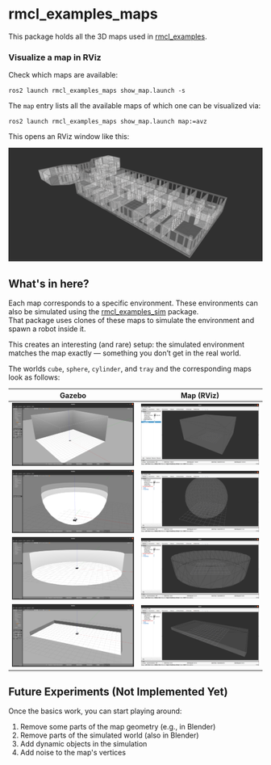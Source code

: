 # rmcl_examples_maps

This package holds all the 3D maps used in [rmcl_examples](/).



### Visualize a map in RViz

Check which maps are available:

```console
ros2 launch rmcl_examples_maps show_map.launch -s
```

The `map` entry lists all the available maps of which one can be visualized via:

```console
ros2 launch rmcl_examples_maps show_map.launch map:=avz
```

This opens an RViz window like this:

![Show Map Rviz Window](.media/show_map_avz.png)

## What's in here?

Each map corresponds to a specific environment. These environments can also be simulated using the [rmcl_examples_sim](/rmcl_examples_sim/) package.  
That package uses clones of these maps to simulate the environment and spawn a robot inside it.

This creates an interesting (and rare) setup: the simulated environment matches the map exactly — something you don’t get in the real world.

The worlds `cube`, `sphere`, `cylinder`, and `tray` and the corresponding maps look as follows:

|  Gazebo  |  Map (RViz)  |
|:--------:|:------:|
| ![Cube World Gazebo](/rmcl_examples_sim/.media/cube_gazebo.png "Cube World Gazebo") | ![Cube Map Rviz](.media/cube_rviz.png "Cube Map Rviz") |
| ![Sphere World Gazebo](/rmcl_examples_sim/.media/sphere_gazebo.png "Sphere World Gazebo") | ![Sphere Map Rviz](.media/sphere_rviz.png "Sphere Map Rviz") |
| ![Cylinder World Gazebo](/rmcl_examples_sim/.media/cylinder_gazebo.png "Cylinder World Gazebo") | ![Cylinder Map Rviz](.media/cylinder_rviz.png "Cylinder Map Rviz") |
| ![Tray World Gazebo](/rmcl_examples_sim/.media/tray_gazebo.png "Tray World Gazebo") | ![Tray Map Rviz](.media/tray_rviz.png "Tray Map Rviz") |

## Future Experiments (Not Implemented Yet)

Once the basics work, you can start playing around:

1. Remove some parts of the map geometry (e.g., in Blender)
2. Remove parts of the simulated world (also in Blender)
3. Add dynamic objects in the simulation
4. Add noise to the map's vertices

